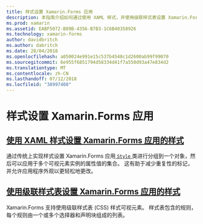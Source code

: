 ```yaml
---
title: 样式设置 Xamarin.Forms 应用
description: 本指南介绍如何通过使用 XAML 样式，并使用级联样式表设置 Xamarin.Forms 应用程序的样式。
ms.prod: xamarin
ms.assetid: EABF5072-B89B-4356-B7B3-1C6B40358926
ms.technology: xamarin-forms
author: davidbritch
ms.author: dabritch
ms.date: 28/04/2018
ms.openlocfilehash: a050024e991e15c537b4548c1d2600ab99f99070
ms.sourcegitcommit: 6e955f6851794d58334d41f7a550d93a47e834d2
ms.translationtype: MT
ms.contentlocale: zh-CN
ms.lasthandoff: 07/12/2018
ms.locfileid: "38997408"
---
```

# <a name="styling-xamarinforms-apps"></a>样式设置 Xamarin.Forms 应用

## <a name="styling-xamarinforms-apps-using-xaml-stylesxamlindexmd"></a>[使用 XAML 样式设置 Xamarin.Forms 应用的样式](xaml/index.md)

通过传统上实现样式设置 Xamarin.Forms 应用[ `Style` ](xref:Xamarin.Forms.Style)类进行分组到一个对象，然后可以应用于多个可视元素实例的属性值的集合。 这有助于减少重复性的标记，并允许应用程序外观以更轻松地更改。

## <a name="styling-xamarinforms-apps-using-cascading-style-sheetscssindexmd"></a>[使用级联样式表设置 Xamarin.Forms 应用的样式](css/index.md)

Xamarin.Forms 支持使用级联样式表 (CSS) 样式可视元素。 样式表包含的规则，每个规则由一个或多个选择器和声明块组成的列表。
